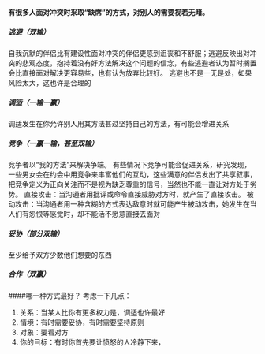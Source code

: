 **有很多人面对冲突时采取“缺席”的方式，对别人的需要视若无睹。**
##### 逃避（双输）
自我沉默的伴侣比有建设性面对冲突的伴侣更感到沮丧和不舒服；逃避反映出对冲突的悲观态度，抱持着没有好方法解决这个问题的信念，有些逃避者认为暂时搁置会比直接面对解决更容易些，也有认为放弃比较好。
逃避也不是一无是处，如果风险太大，这也许是合理的
##### 调适（一输一赢）
调适发生在你允许别人用其方法甚过坚持自己的方法，有可能会增进关系
##### 竞争（一赢一输，甚至双输）
竞争者以“我的方法”来解决争端。
有些情况下竞争可能会促进关系，研究发现，一些男女会在约会中用竞争来丰富他们的互动，这些满意的伴侣发出了共享叙事，把竞争定义为正向关注而不是视为缺乏尊重的信号，当然也不能一直让对方处于劣势。
直接攻击：当沟通者用批评或命令直接威胁对方时，就产生了直接攻击。
被动攻击：当沟通者用一种含糊的方式表达敌意时就可能产生被动攻击，她发生在当人们有怨恨等感觉时，却不能活不愿意直接去面对
##### 妥协（部分双输）
至少给予双方少数他们想要的东西
##### 合作（双赢）

####哪一种方式最好？
考虑一下几点：
1. 关系：当某人比你有更多权力是，调适也许最好
2. 情境：有时需要妥协，有时需要坚持原则
3. 对象：要看对方
4. 你的目标：有时你首先要让愤怒的人冷静下来，
